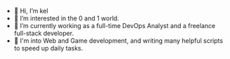 - 👋 Hi, I’m kel
- 👀 I’m interested in the 0 and 1 world.
- 🌱 I’m currently working as a full-time DevOps Analyst and a freelance full-stack developer.
- 💞️ I'm into Web and Game development, and writing many helpful scripts to speed up daily tasks.

<!---
kimikokel/kimikokel is a ✨ special ✨ repository because its `README.md` (this file) appears on your GitHub profile.
You can click the Preview link to take a look at your changes.
--->
